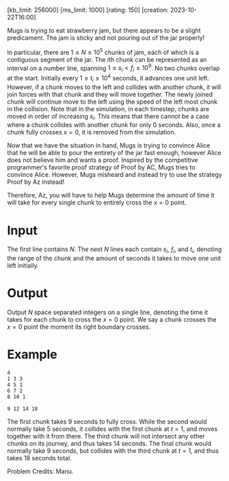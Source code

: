 [kb_limit: 256000]
[ms_limit: 1000]
[rating: 150]
[creation: 2023-10-22T16:00]

Mugs is trying to eat strawberry jam, but there appears to be a slight predicament. The jam is sticky and not pouring out of the jar properly!

In particular, there are $1 \le N \le 10^5$ chunks of jam, each of which is a contiguous segment of the jar. The $i$th chunk can be represented as an interval on a number line, spanning $1 \le s_i < f_i \le 10^9$. No two chunks overlap at the start. Initially every $1 \le t_i \le 10^4$ seconds, it advances one unit left. However, if a chunk moves to the left and collides with another chunk, it will join forces with that chunk and they will move together. The newly joined chunk will continue move to the left using the speed of the left most chunk in the collision. Note that in the simulation, in each timestep, chunks are moved in order of increasing $s_i$. This means that there cannot be a case where a chunk collides with another chunk for only $0$ seconds. Also, once a chunk fully crosses $x = 0$, it is removed from the simulation.

Now that we have the situation in hand, Mugs is trying to convince Alice that he will be able to pour the entirety of the jar fast enough, however Alice does not believe him and wants a proof. Inspired by the competitive programmer's favorite proof strategy of Proof by AC, Mugs tries to convince Alice. However, Mugs misheard and instead try to use the strategy Proof by Az instead!

Therefore, Az, you will have to help Mugs determine the amount of time it will take for every single chunk to entirely cross the $x = 0$ point.

# Input

The first line contains $N$.
The next $N$ lines each contain $s_i$, $f_i$, and $t_i$, denoting the range of the chunk and the amount of seconds it takes to move one unit left initially.

# Output

Output $N$ space separated integers on a single line, denoting the time it takes for each chunk to cross the $x = 0$ point. We say a chunk crosses the $x = 0$ point the moment its right boundary crosses.

# Example

```in
4
1 3 3
4 5 1
6 7 2
8 10 1
```
```out
9 12 14 18
```

The first chunk takes $9$ seconds to fully cross. While the second would normally take $5$ seconds, it collides with the first chunk at $t = 1$, and moves together with it from there. The third chunk will not intersect any other chunks on its journey, and thus takes $14$ seconds. The final chunk would normally take $9$ seconds, but collides with the third chunk at $t = 1$, and thus takes $18$ seconds total.

Problem Credits: Manu.